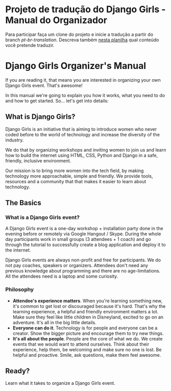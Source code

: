 # Projeto de tradução do Django Girls - Manual do Organizador
Para participar faça um clone do projeto e inicie a tradução a partir do branch _pt-br-translation_.
Descreva também [nesta planilha](https://docs.google.com/spreadsheets/d/1oCe_Rgaxr-kSq5tfjY1BlZ52XR1jM5opfteyFSE8pbk/edit#gid=0) qual conteúdo você pretende traduzir.

# Django Girls Organizer's Manual

If you are reading it, that means you are interested in organizing your own Django Girls event. That's awesome!

In this manual we're going to explain you how it works, what you need to do and how to get started. So... let's get into details:

## What is Django Girls?

Django Girls is an initiative that is aiming to introduce women who never coded before to the world of technology and increase the diversity of the industry.

We do that by organizing workshops and inviting women to join us and learn how to build the internet using HTML, CSS, Python and Django in a safe, friendly, inclusive environment.

Our mission is to bring more women into the tech field, by making technology more approachable, simple and friendly. We provide tools, resources and a community that that makes it easier to learn about technology.

## The Basics

### What is a Django Girls event?

A Django Girls event is a one-day workshop + installation party done in the evening before or remotely via Google Hangout / Skype. During the whole day participants work in small groups (3 attendees + 1 coach) and go through the tutorial to successfully create a blog application and deploy it to the internet.

Django Girls events are always non-profit and free for participants. We do not pay coaches, speakers or organizers. Attendees don't need any previous knowledge about programming and there are no age-limitations. All the attendees need is a laptop and some curiosity.

### Philosophy

- __Attendee's experience matters__. When you're learning something new, it's common to get lost or discouraged because it's hard. That's why the learning experience, a helpful and friendly environment matters a lot. Make sure they feel like little children in Disneyland, excited to go on an adventure. It's all in the big little details.
- __Everyone can do it__. Technology is for people and everyone can be a creator. Show the bigger picture and encourage them to try new things.
- __It's all about the people__. People are the core of what we do. We create events that we would want to attend ourselves. Think about their experience, help them, be welcoming and make sure no one is lost. Be helpful and proactive. Smile, ask questions, make them feel awesome.

## Ready?

Learn what it takes to organize a Django Girls event.


